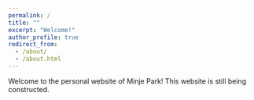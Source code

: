```yaml
---
permalink: /
title: ""
excerpt: "Welcome!"
author_profile: true
redirect_from: 
  - /about/
  - /about.html
---
```


Welcome to the personal website of Minje Park! This website is still being constructed.
